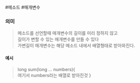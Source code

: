 #메소드 #매개변수 
### 의미
> 메소드를 선언할때 매개변수의 길이를 미리 정하지 않고  
> 길이가 변할 수 있는 매개변수를 만들 수 있다  
> 가변길이 매개변수는 해당 메소드 내에서 배열형태로 받아와진다.  

#### 예시
> 
> long sum(long ... numbers){  
>   여기서 numbers라는 배열로 받아진것
> }  